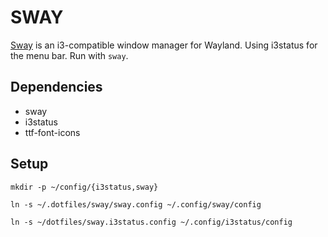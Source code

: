 # SWAY

[Sway][1] is an i3-compatible window manager for Wayland. Using i3status for the menu bar. Run with ``sway``.

## Dependencies

* sway
* i3status
* ttf-font-icons

## Setup

``mkdir -p ~/config/{i3status,sway}``

``ln -s ~/.dotfiles/sway/sway.config ~/.config/sway/config``

``ln -s ~/dotfiles/sway.i3status.config ~/.config/i3status/config``

[1]: https://github.com/SirCmpwn/sway
